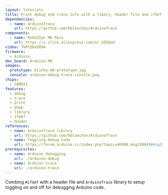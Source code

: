 ```yaml
---
layout: tutorials
title: Print debug and trace info with a libary, header file and ifdef
dependancies:
  - name: ArduinoTrace
    url: https://github.com/bblanchon/ArduinoTrace
components:
  - name: RobotDyn M0 Mini
    url: https://s.click.aliexpress.com/e/_AZG8aU
video: 7kRlQDxGR9A
firmware:
  - Arduino
dev_board: Arduino M0
images:
  prototype: blinky-m0-prototype.jpg
  console: arduino-debug-trace-console.png
chips:
  - SAMD21
features:
  - debug
  - trace
  - print
  - dump
  - library
  - ifdef
  - header
references:
  - name: ArduinoTrace library
    url: https://github.com/bblanchon/ArduinoTrace
  - name: Toggling Debug Code
    url: https://forum.arduino.cc/index.php?topic=46900.msg338645#msg338645
prerequisites:
  - name: Arduino debugging
    url: ./arduino-debug
  - name: Arduino trace
    url: ./arduino-trace
---
```


Combing `#ifdef` with a header file and `ArduinoTrace` library to setup toggling on and off for debugging Arduino code.
